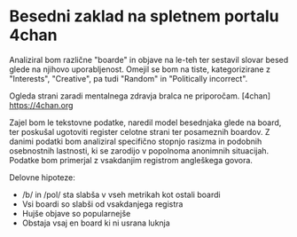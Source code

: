 # Besedni zaklad na spletnem portalu 4chan


Analiziral bom različne "boarde" in objave na le-teh ter sestavil slovar besed glede na njihovo uporabljenost.
Omejil se bom na tiste, kategorizirane z "Interests", "Creative", pa tudi "Random" in "Politically incorrect".

Ogleda strani zaradi mentalnega zdravja bralca ne priporočam.
[4chan] https://4chan.org

Zajel bom le tekstovne podatke, naredil model besednjaka glede na board, 
ter poskušal ugotoviti register celotne strani ter posameznih boardov.
Z danimi podatki bom analiziral specifično stopnjo rasizma in podobnih
osebnostnih lastnosti, ki se zarodijo v popolnoma anonimnih situacijah.
Podatke bom primerjal z vsakdanjim registrom angleškega govora.

Delovne hipoteze:
* /b/ in /pol/ sta slabša v vseh metrikah kot ostali boardi
* Vsi boardi so slabši od vsakdanjega registra
* Hujše objave so popularnejše
* Obstaja vsaj en board ki ni usrana luknja